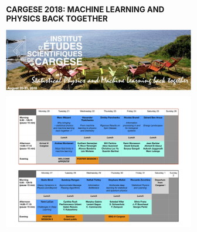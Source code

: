 ## CARGESE 2018: MACHINE LEARNING AND PHYSICS BACK TOGETHER

![program](front.jpg)



![program](program.jpg)

